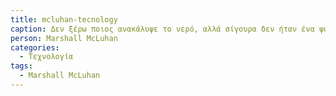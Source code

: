 ```yaml
---
title: mcluhan-tecnology 
caption: Δεν ξέρω ποιος ανακάλυψε το νερό, αλλά σίγουρα δεν ήταν ένα ψάρι 
person: Marshall McLuhan 
categories:
  - Τεχνολογία 
tags:
  - Marshall McLuhan 
---
```

